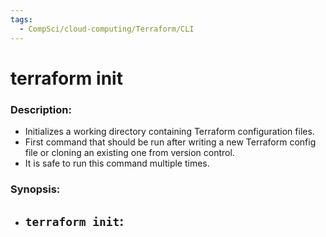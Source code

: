 ```yaml
---
tags:
  - CompSci/cloud-computing/Terraform/CLI
---
```

# terraform init
### Description:
- Initializes a working directory containing Terraform configuration files. 
- First command that should be run after writing a new Terraform config file or cloning an existing one from version control. 
- It is safe to run this command multiple times.
### Synopsis:
- `terraform init`:
	- 